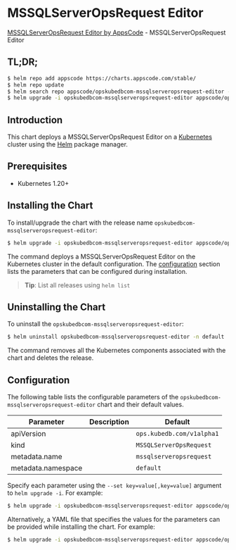 # MSSQLServerOpsRequest Editor

[MSSQLServerOpsRequest Editor by AppsCode](https://appscode.com) - MSSQLServerOpsRequest Editor

## TL;DR;

```bash
$ helm repo add appscode https://charts.appscode.com/stable/
$ helm repo update
$ helm search repo appscode/opskubedbcom-mssqlserveropsrequest-editor --version=v0.24.0
$ helm upgrade -i opskubedbcom-mssqlserveropsrequest-editor appscode/opskubedbcom-mssqlserveropsrequest-editor -n default --create-namespace --version=v0.24.0
```

## Introduction

This chart deploys a MSSQLServerOpsRequest Editor on a [Kubernetes](http://kubernetes.io) cluster using the [Helm](https://helm.sh) package manager.

## Prerequisites

- Kubernetes 1.20+

## Installing the Chart

To install/upgrade the chart with the release name `opskubedbcom-mssqlserveropsrequest-editor`:

```bash
$ helm upgrade -i opskubedbcom-mssqlserveropsrequest-editor appscode/opskubedbcom-mssqlserveropsrequest-editor -n default --create-namespace --version=v0.24.0
```

The command deploys a MSSQLServerOpsRequest Editor on the Kubernetes cluster in the default configuration. The [configuration](#configuration) section lists the parameters that can be configured during installation.

> **Tip**: List all releases using `helm list`

## Uninstalling the Chart

To uninstall the `opskubedbcom-mssqlserveropsrequest-editor`:

```bash
$ helm uninstall opskubedbcom-mssqlserveropsrequest-editor -n default
```

The command removes all the Kubernetes components associated with the chart and deletes the release.

## Configuration

The following table lists the configurable parameters of the `opskubedbcom-mssqlserveropsrequest-editor` chart and their default values.

|     Parameter      | Description |               Default                |
|--------------------|-------------|--------------------------------------|
| apiVersion         |             | <code>ops.kubedb.com/v1alpha1</code> |
| kind               |             | <code>MSSQLServerOpsRequest</code>   |
| metadata.name      |             | <code>mssqlserveropsrequest</code>   |
| metadata.namespace |             | <code>default</code>                 |


Specify each parameter using the `--set key=value[,key=value]` argument to `helm upgrade -i`. For example:

```bash
$ helm upgrade -i opskubedbcom-mssqlserveropsrequest-editor appscode/opskubedbcom-mssqlserveropsrequest-editor -n default --create-namespace --version=v0.24.0 --set apiVersion=ops.kubedb.com/v1alpha1
```

Alternatively, a YAML file that specifies the values for the parameters can be provided while
installing the chart. For example:

```bash
$ helm upgrade -i opskubedbcom-mssqlserveropsrequest-editor appscode/opskubedbcom-mssqlserveropsrequest-editor -n default --create-namespace --version=v0.24.0 --values values.yaml
```
